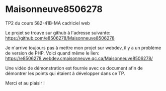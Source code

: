 # Maisonneuve8506278
 TP2 du cours 582-41B-MA cadriciel web

 Le projet se trouve sur github à l'adresse suivante: https://github.com/e8506278/Maisonneuve8506278
 
 Je n'arrive toujours pas à mettre mon projet sur webdev, il y a un problème de version de PHP. Voici quand même le lien:
 https://e8506278.webdev.cmaisonneuve.qc.ca/Maisonneuve8506278/
 
 Une vidéo de démonstration est fournie avec ce document afin de démontrer les points qui étaient à développer dans ce TP.
 
 Merci et au plaisir !
 
 
